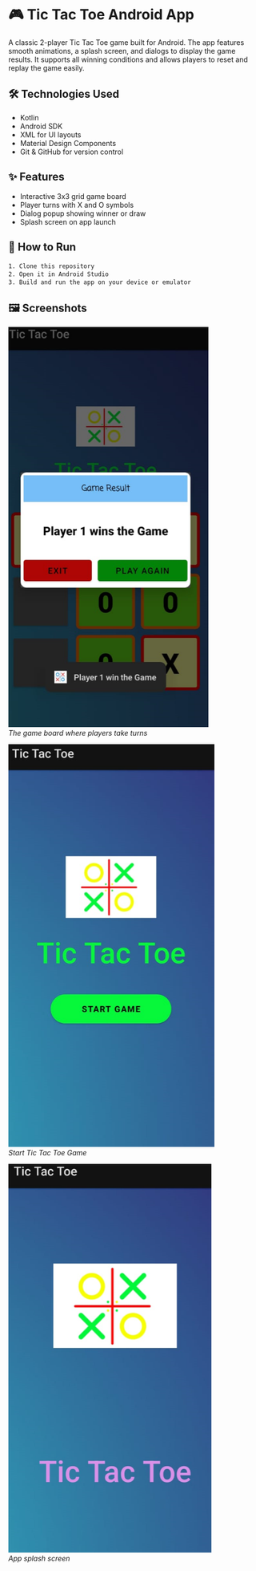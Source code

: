 # 🎮 Tic Tac Toe Android App

A classic 2-player Tic Tac Toe game built for Android. The app features smooth animations, a splash screen, and dialogs to display the game results. It supports all winning conditions and allows players to reset and replay the game easily.

## 🛠️ Technologies Used

- Kotlin  
- Android SDK  
- XML for UI layouts  
- Material Design Components  
- Git & GitHub for version control  

## ✨ Features

- Interactive 3x3 grid game board  
- Player turns with X and O symbols  
- Dialog popup showing winner or draw  
- Splash screen on app launch  

## 🚀 How to Run
````
1. Clone this repository  
2. Open it in Android Studio  
3. Build and run the app on your device or emulator  
````

## 🖼️ Screenshots

![Main Game Screen](Screenshots/main_game.png)  
*The game board where players take turns*

![Result Dialog](Screenshots/start_game.png)  
*Start Tic Tac Toe Game*

![Splash Screen](Screenshots/splash_screen.png)  
*App splash screen*

